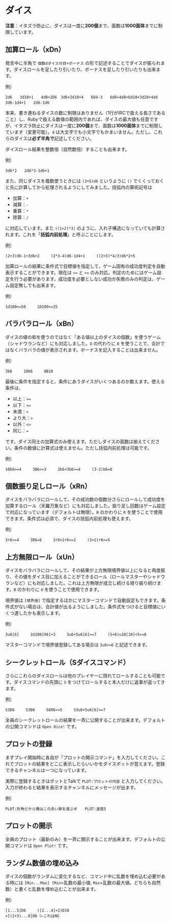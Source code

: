 # ダイス

**注意**：イタズラ防止に、ダイスは一度に**200個**まで、面数は**1000面体**までに制限しています。

## 加算ロール（xDn）

発言中に半角で `個数dダイスの目+ボーナス` の形で記述することでダイスが振られます。ダイスロールを足したり引いたり、ボーナスを足したり引いたりも出来ます。

例）

```
2d6　　3d10+1　　4d8+2D6　3d6+2d10+4　　6D4-3　　6d6+4d8+6d10+3d20+4d4
3d6-1d4+1　　2d6-1d6
```

本来、書き連ねるダイスの数に制限はありません（1行がIRCで扱える長さであること）し、Rubyで扱える数値の範囲内であれば、ダイスの最大値も任意ですが、イタズラ防止にダイスは一度に**200個**まで、面数は**1000面体**までに制限しています（変更可能）。`d` は大文字でも小文字でもかまいません。ただし、これらのダイスは**必ず半角で**記述してください。

ダイスロール結果を整数倍（自然数倍）することも出来ます。

例）

```
3d6*2　　2d6*3-1d6+1
```

また、同じダイスを複数使うときには `(3+5)d6` というように `()` でくくっておくと先に計算してから処理されるようにしてみました。括弧内の算術記号は

* 加算：`+`
* 減算：`-`
* 乗算：`*`
* 除算：`/`

に対応しています。また `((1+2)*3)` のように、入れ子構造になっていても計算されます。これを「**括弧内前処理**」と呼ぶことにします。

例）

```
(2+3)d6-1+3d6+2　　　(2*3-4)d6-1d4+1　　　((2+3)*4/3)d6*2+5
```

加算ロールの結果に条件式で目標値を指定して、ゲーム固有の成功度判定を自動表示することができます。現在は `<=` と `>=` のみ対応。判定のためにはゲーム設定を行う必要があります。成功度を必要としない成功か失敗のみの判定は、ゲーム設定無しでも出来ます。

例）

```
1d100<=50　　　1D100<=25
```

## バラバラロール（xBn）

ダイスの値の和を使うのではなく「ある値以上のダイスの個数」を使うゲーム（シャドウランなど）にも対応しました。`D` の代わりに `B` を使うことで、合計ではなくバラバラの値が表示されます。ボーナスを記入することは出来ません。

例）

```
3b6　　　10b6　　　8B10
```

最後に条件を指定すると、条件にあうダイスがいくつあるのか数えます。使える条件は、

* 以上：`>=`
* 以下：`<=`
* 未満：`<`
* より大：`>`
* 以外：`<>`
* 同じ：`=`

です。ダイス同士の加算式のみ使えます。ただしダイスの面数は揃えてください。条件の数値に計算式は使えません。ただし括弧内前処理は可能です。

例）

```
10b6>=4　　　3B6<=3　　　2b6+3b6>=4　　　(3-2)b6=6
```

## 個数振り足しロール（xRn）

ダイスをバラバラにロールして、その成功数の個数分さらにロールして成功度を加算するロール（天羅万象など）にも対応しました。振り足し回数はゲーム設定で対応になっています（デフォルトは無限）。`B` のかわりに `R` を使うことで使用できます。条件式は必須で、ダイスの括弧内前処理も使えます。

例）

```
3r6>=4　　　3R6=6　　　3r6+2r6<=2　　　(3+2)r6>=5
```

## 上方無限ロール（xUn）

ダイスをバラバラにロールして、その結果が上方無限境界値以上になると再度振り、その値をダイス目に加えることができるロール（ロールマスターやシャドウランなど）にも対応しました。これは上方無限が成立し続ける限り振り続けます。`B` のかわりに `U` を使うことで使用できます。

境界値は `[境界値]` で指定するほかにマスターコマンドで自動設定もできます。条件式がない場合は、合計値が出るようにしました。条件式をつけると目標値にいくつ達したかも表示します。

例）

```
3u6[6]　　　1U100[96]+3　　　3u6+5u6[6]>=7　　　(5+6)u10[10]+5>=8
```

マスターコマンドで境界値登録してある場合は `3u6>=6` と記述できます。

## シークレットロール（Sダイスコマンド）

さらにこれらのダイスロールは他のプレイヤーに隠れてロールすることも可能です。ダイスコマンドの先頭に `S` をつけてロールすると本人だけに返事が返ってきます。

例）

```
S3D6　　　S3B6　　　S6R6>=5　　　S3u6+5u6[6]>=7
```

全員のシークレットロールの結果を一斉に公開することが出来ます。デフォルトの公開コマンドは `Open Dice!` です。

## プロットの登録

まずプレイ開始時に各自が「プロットの開示コマンド」を入力してください。これでプロットの結果をどこに表示したらいいかをダイスボットが覚えます。登録できるチャンネルは一つになっています。

実際に登録するときはボットとTalkで `PLOT:プロットの内容` と入力してください。入力が終わると結果を表示するチャンネルにメッセージが出ます。

例）

```
PLOT:折角だから俺はこの赤い扉を選ぶぜ　　PLOT:速度5
```

## プロットの開示

全員のプロット（最新のみ）を一斉に開示することが出来ます。デフォルトの公開コマンドは `Open Plot!` です。

## ランダム数値の埋め込み

ダイスの個数がランダムに変化するなど、コマンド中に乱数を埋め込む必要がある時には `[Min...Max]`（`Min`=乱数の最小値, `Max`=乱数の最大値。どちらも自然数）と書くと乱数を埋め込むことが出来ます。

例）

```
[1...5]D6　　　([2...4]+2)D10
×[(2+3)...8]D6（←これはNG
```
